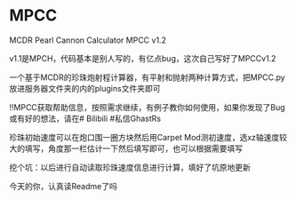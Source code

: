 # MPCC
MCDR Pearl Cannon Calculator
MPCC v1.2

v1.1是MPCH，代码基本是别人写的，有亿点bug，这次自己写好了MPCCv1.2

一个基于MCDR的珍珠炮射程计算器，有平射和抛射两种计算方式，把MPCC.py放进服务器文件夹的内的plugins文件夹即可

!!MPCC获取帮助信息，按照需求继续，有例子教你如何使用，如果你发现了Bug或有好的想法，请在# Bilibili #私信GhastRs

珍珠初始速度可以在炮口围一圈方块然后用Carpet Mod测初速度，选xz轴速度较大的填写，角度那一栏估计一下然后填写即可，也可以根据需要填写

挖个坑：以后进行自动读取珍珠速度信息进行计算，填好了坑原地更新

今天的你，认真读Readme了吗
